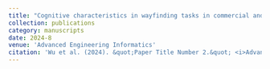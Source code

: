 ```yaml
---
title: "Cognitive characteristics in wayfinding tasks in commercial and residential districts during daytime and nighttime: A comprehensive neuroergonomic study"
collection: publications
category: manuscripts
date: 2024-8
venue: 'Advanced Engineering Informatics'
citation: 'Wu et al. (2024). &quot;Paper Title Number 2.&quot; <i>Advanced Engineering Informatics</i>. 1(2).'
---
```

